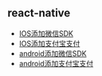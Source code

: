 ## react-native

- [IOS添加微信SDK](https://github.com/dumuzhou/blog/blob/master/react-native/ios-wechat.md)
- [IOS添加支付宝支付](https://github.com/dumuzhou/blog/blob/master/react-native/ios-alipay.md)
- [android添加微信SDK](https://github.com/dumuzhou/blog/blob/master/react-native/android-wechat.md)
- [android添加支付宝支付](https://github.com/dumuzhou/blog/blob/master/react-native/android-alipay.md)
